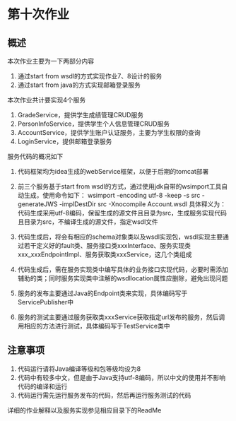 # 第十次作业

## 概述
本次作业主要为一下两部分内容
1. 通过start from wsdl的方式实现作业7、8设计的服务
2. 通过start from java的方式实现邮箱登录服务

本次作业共计要实现4个服务
1. GradeService，提供学生成绩管理CRUD服务
2. PersonInfoService，提供学生个人信息管理CRUD服务
3. AccountService，提供学生账户认证服务，主要为学生权限的查询
4. LoginService，提供邮箱登录服务

服务代码的概况如下
1. 代码框架均为idea生成的webService框架，以便于后期的tomcat部署

2. 前三个服务基于start from wsdl的方式，通过使用jdk自带的wsimport工具自动生成，使用命令如下：
    wsimport -encoding utf-8 -keep -s src -generateJWS -implDestDir src -Xnocompile Account.wsdl
    具体释义为：代码生成采用utf-8编码，保留生成的源文件且目录为src，生成服务实现代码且目录为src，不编译生成的源文件，指定wsdl文件

3. 代码生成后，将会有相应的schema对象类以及wsdl实现包，wsdl实现主要通过若干定义好的fault类、服务接口类xxxInterface、服务实现类xxx_xxxEndpointImpl、服务获取类xxxService，这几个类组成

4. 代码生成后，需在服务实现类中编写具体的业务接口实现代码，必要时需添加辅助的类；同时服务实现类中注解的wsdllocation属性应删除，避免出现问题

5. 服务的发布主要通过Java的Endpoint类来实现，具体编码写于ServicePublisher中

6. 服务的测试主要通过服务获取类xxxService获取指定url发布的服务，然后调用相应的方法进行测试，具体编码写于TestService类中

## 注意事项
1. 代码运行请将Java编译等级和包等级均设为8
2. 代码中有较多中文，但是由于Java支持utf-8编码，所以中文的使用并不影响代码的编译和运行
3. 代码运行需先运行服务发布的代码，然后再运行服务测试的代码

详细的作业解释以及服务实现参见相应目录下的ReadMe

